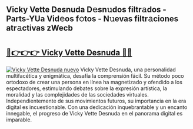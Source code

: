 ## Vicky Vette Desnuda D𝚎sn𝚞dos filtr𝚊dos - Parts-YUa Vid𝚎os f𝚘tos - N𝚞evas filtr𝚊ciones atr𝚊ctivas zWecb

# <h2><a href="http://mb7t6yi.tromn.icu/?c=Vicky+Vette+Desnuda">🔗👉👉👉 Vicky Vette Desnuda 🔗🔗</a></h2>

[![Vicky Vette Desnuda nuevo](https://i.imgur.com/pEAQMta.gif)](http://mb7t6yi.tromn.icu/?c=Vicky+Vette+Desnuda)
Vicky Vette Desnuda, una personalidad multifacética y enigmática, desafía la comprensión fácil. Su método poco ortodoxo de crear una persona en línea ha magnetizado y ofendido a los espectadores, estimulando debates sobre la expresión artística, la moralidad y las complejidades de las sociedades virtuales. Independientemente de sus movimientos futuros, su importancia en la era digital es incuestionable. Con una dedicación inquebrantable y un encanto innegable, el progreso de Vicky Vette Desnuda en el panorama digital es imparable.
